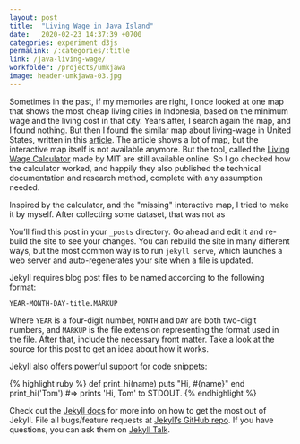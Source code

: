 ```yaml
---
layout: post
title:  "Living Wage in Java Island"
date:   2020-02-23 14:37:39 +0700
categories: experiment d3js
permalink: /:categories/:title
link: /java-living-wage/
workfolder: /projects/umkjawa
image: header-umkjawa-03.jpg
---
```


Sometimes in the past, if my memories are right, I once looked at one map that shows the most cheap living cities in Indonesia, based on the minimum wage and the living cost in that city. Years after, I search again the map, and I found nothing. But then I found the similar map about living-wage in United States, written in this [article][article]. The article shows a lot of map, but the interactive map itself is not available anymore. But the tool, called the [Living Wage Calculator][calculator] made by MIT are still available online. So I go checked how the calculator worked, and happily they also published the technical documentation and research method, complete with any assumption needed.

Inspired by the calculator, and the "missing" interactive map, I tried to make it by myself. After collecting some dataset, that was not as 





















You’ll find this post in your `_posts` directory. Go ahead and edit it and re-build the site to see your changes. You can rebuild the site in many different ways, but the most common way is to run `jekyll serve`, which launches a web server and auto-regenerates your site when a file is updated.

Jekyll requires blog post files to be named according to the following format:

`YEAR-MONTH-DAY-title.MARKUP`

Where `YEAR` is a four-digit number, `MONTH` and `DAY` are both two-digit numbers, and `MARKUP` is the file extension representing the format used in the file. After that, include the necessary front matter. Take a look at the source for this post to get an idea about how it works.

Jekyll also offers powerful support for code snippets:

{% highlight ruby %}
def print_hi(name)
  puts "Hi, #{name}"
end
print_hi('Tom')
#=> prints 'Hi, Tom' to STDOUT.
{% endhighlight %}

Check out the [Jekyll docs][jekyll-docs] for more info on how to get the most out of Jekyll. File all bugs/feature requests at [Jekyll’s GitHub repo][jekyll-gh]. If you have questions, you can ask them on [Jekyll Talk][jekyll-talk].

[jekyll-docs]: https://jekyllrb.com/docs/home
[jekyll-gh]:   https://github.com/jekyll/jekyll
[jekyll-talk]: https://talk.jekyllrb.com/

[article]: https://www.citylab.com/life/2015/09/mapping-the-difference-between-minimum-wage-and-cost-of-living/404644/
[calculator]: https://livingwage.mit.edu/
